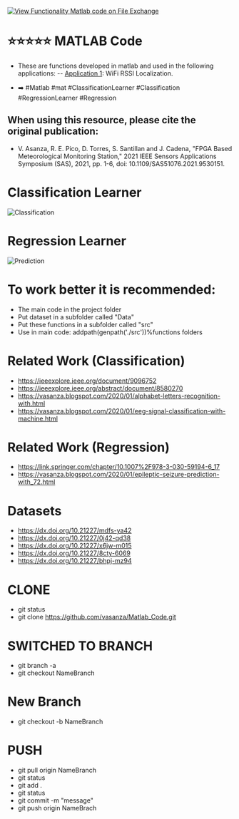 [![View Functionality Matlab code on File Exchange](https://www.mathworks.com/matlabcentral/images/matlab-file-exchange.svg)](https://la.mathworks.com/matlabcentral/fileexchange/102774-functionality-matlab-code)
# ⭐⭐⭐⭐⭐ MATLAB Code
- These are functions developed in matlab and used in the following applications:
-- [Application 1](https://github.com/vasanza/WiFi_RSSI_Localization): WiFi RSSI Localization.

- ➡️ #Matlab #mat #ClassificationLearner #Classification #RegressionLearner #Regression
## When using this resource, please cite the original publication:
- V. Asanza, R. E. Pico, D. Torres, S. Santillan and J. Cadena, "FPGA Based Meteorological Monitoring Station," 2021 IEEE Sensors Applications Symposium (SAS), 2021, pp. 1-6, doi: 10.1109/SAS51076.2021.9530151.

# Classification Learner
![Classification](https://user-images.githubusercontent.com/12642226/126782394-ecb99406-0aa0-456a-b587-7d0cdfb307e3.PNG)
# Regression Learner
![Prediction](https://user-images.githubusercontent.com/12642226/126782409-61d89edc-8d65-4d6c-bec0-19a6aaef8539.PNG)

# To work better it is recommended:
- The main code in the project folder
- Put dataset in a subfolder called "Data"
- Put these functions in a subfolder called "src"
- Use in main code: addpath(genpath('./src'))%functions folders

# Related Work (Classification)
- https://ieeexplore.ieee.org/document/9096752
- https://ieeexplore.ieee.org/abstract/document/8580270
- https://vasanza.blogspot.com/2020/01/alphabet-letters-recognition-with.html
- https://vasanza.blogspot.com/2020/01/eeg-signal-classification-with-machine.html
# Related Work (Regression)
- https://link.springer.com/chapter/10.1007%2F978-3-030-59194-6_17
- https://vasanza.blogspot.com/2020/01/epileptic-seizure-prediction-with_72.html

# Datasets
- https://dx.doi.org/10.21227/mdfs-ya42
- https://dx.doi.org/10.21227/0j42-qd38
- https://dx.doi.org/10.21227/x6jw-m015
- https://dx.doi.org/10.21227/8cty-6069
- https://dx.doi.org/10.21227/bhpj-mz94

# CLONE
- git status
- git clone https://github.com/vasanza/Matlab_Code.git

# SWITCHED TO BRANCH
- git branch -a
- git checkout NameBranch

# New Branch
- git checkout -b NameBranch

# PUSH
- git pull origin NameBranch
- git status
- git add .
- git status
- git commit -m "message"
- git push origin NameBrach
